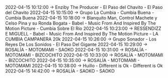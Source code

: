 2022-04-15 10:12:00 -> Enziby The Producer - El Paso del Chavito - El Paso del Chavito
2022-04-15 10:15:00 -> Grupo La Cumbia - Cumbia Buena - Cumbia Buena
2022-04-15 10:18:00 -> Blanquito Man, Control Machete y Celso Pina y su Ronda Bogata - Babel - Music From And Inspired By The Motion Picture - Cumbia Sobre El Rio
2022-04-15 10:23:00 -> RESSENDIZZ E MIGUELL - Babel - Music From And Inspired By The Motion Picture - LA CUMBIA CAMPANERA   20k
2022-04-15 10:26:00 -> Grupo Sonador - Los Reyes De Los Sonidos - El Paso Del Gigante
2022-04-15 10:29:00 -> ROSALÍA - MOTOMAMI - SAOKO
2022-04-15 10:31:00 -> ROSALÍA - MOTOMAMI - BIZCOCHITO
2022-04-15 10:33:00 -> ROSALÍA - MOTOMAMI - BIZCOCHITO
2022-04-15 10:35:00 -> ROSALÍA - MOTOMAMI - MOTOMAMI
2022-04-15 10:38:00 -> Huillo - Different is Ok - Different is Ok
2022-04-15 14:42:00 -> ROSALÍA - SAOKO - SAOKO

